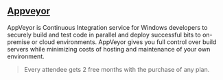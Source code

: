 ##  [Appveyor](http://www.appveyor.com/)

AppVeyor is Continuous Integration service for Windows developers to securely build and test code in parallel and deploy successful bits to on-premise or cloud environments. AppVeyor gives you full control over build servers while minimizing costs of hosting and maintenance of your own environment.

> Every attendee gets 2 free months with the purchase of any plan.